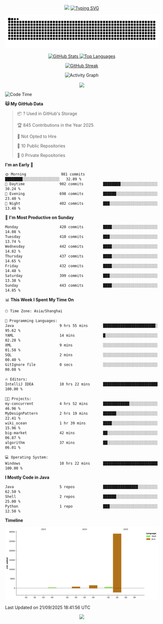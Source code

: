 <!-- -->

<p align="center">
<img src="https://capsule-render.vercel.app/api?type=waving&color=timeGradient&height=300&&section=header&text=HI%20THEME!&fontSize=90&fontAlign=50&fontAlignY=30&desc=I%20am%20AlfonsoKevin!&descAlign=50&descSize=30&descAlignY=60&animation=twinkling" />
    <a align="center" href="https://www.kaijavademo.top/"><img src="https://readme-typing-svg.demolab.com?font=Fira+Code&center=true&pause=1000&width=435&lines=Welcome+to+my+GitHub+profile+page!;%E6%AC%A2%E8%BF%8E%E6%9D%A5%E5%88%B0%E6%88%91%E7%9A%84GitHub%E4%B8%BB%E9%A1%B5%EF%BC%81" alt="Typing SVG" height=200 /> </a>
</p>
 <p align="center"><img src="https://raw.githubusercontent.com/AlfonsoKevin/AlfonsoKevin/output/github-contribution-grid-snake.svg"></p>

</p>


<p align="center" >
  <a href="https://github.com/AlfonsoKevin">  
    <img src="https://github-readme-stats.vercel.app/api/?username=AlfonsoKevin&layout=compact&border_radius=20" width="400"  alt="GitHub Stats" />
  </a>
  <a href="https://www.kaijavademo.top/">
    <img src="https://github-readme-stats.vercel.app/api/top-langs/?username=AlfonsoKevin&layout=compact&border_radius=20" width=400 alt="Top Languages"/>
  </a>
</p>


<p align="center">
    <a href="https://github.com/AlfonsoKevin">
    <img src="https://streak-stats.demolab.com?user=AlfonsoKevin&theme=transparent&hide_border=false%C2%A0%C2%A0%E5%81%87&short_numbers=false%C2%A0%C2%A0%E5%81%87&card_width=595&card_height=234" height="400"  alt="GitHub Streak" />
    </a>
</p>



<p align="center">
    <img width="800" src="https://github-readme-activity-graph.vercel.app/graph?username=AlfonsoKevin&theme=github-compact&hide_border=true&area=true&from=2024-06-01&to=2024-12-31&grid=false&custom_title=Activity%20Graph" alt="Activity Graph" title="Activity Graph" />
</p> 




<p align="center">
	<img align="center" src="https://skillicons.dev/icons?i=idea,java,mysql,redis,spring,rocket,html,css,js,react,linux,py,c,clion,docker,md,stackoverflow&theme=light" />    
</p>


<!--START_SECTION:waka-->
![Code Time](http://img.shields.io/badge/Code%20Time-234%20hrs%2057%20mins-blue)

**🐱 My GitHub Data** 

> 📦 ? Used in GitHub's Storage 
 > 
> 🏆 845 Contributions in the Year 2025
 > 
> 🚫 Not Opted to Hire
 > 
> 📜 10 Public Repositories 
 > 
> 🔑 0 Private Repositories 
 > 
**I'm an Early 🐤** 

```text
🌞 Morning                981 commits         ████████░░░░░░░░░░░░░░░░░   32.89 % 
🌆 Daytime                902 commits         ████████░░░░░░░░░░░░░░░░░   30.24 % 
🌃 Evening                698 commits         ██████░░░░░░░░░░░░░░░░░░░   23.40 % 
🌙 Night                  402 commits         ███░░░░░░░░░░░░░░░░░░░░░░   13.48 % 
```
📅 **I'm Most Productive on Sunday** 

```text
Monday                   420 commits         ████░░░░░░░░░░░░░░░░░░░░░   14.08 % 
Tuesday                  410 commits         ███░░░░░░░░░░░░░░░░░░░░░░   13.74 % 
Wednesday                442 commits         ████░░░░░░░░░░░░░░░░░░░░░   14.82 % 
Thursday                 437 commits         ████░░░░░░░░░░░░░░░░░░░░░   14.65 % 
Friday                   432 commits         ████░░░░░░░░░░░░░░░░░░░░░   14.48 % 
Saturday                 399 commits         ███░░░░░░░░░░░░░░░░░░░░░░   13.38 % 
Sunday                   443 commits         ████░░░░░░░░░░░░░░░░░░░░░   14.85 % 
```


📊 **This Week I Spent My Time On** 

```text
🕑︎ Time Zone: Asia/Shanghai

💬 Programming Languages: 
Java                     9 hrs 55 mins       ████████████████████████░   95.62 % 
YAML                     14 mins             █░░░░░░░░░░░░░░░░░░░░░░░░   02.28 % 
XML                      9 mins              ░░░░░░░░░░░░░░░░░░░░░░░░░   01.58 % 
SQL                      2 mins              ░░░░░░░░░░░░░░░░░░░░░░░░░   00.40 % 
GitIgnore file           0 secs              ░░░░░░░░░░░░░░░░░░░░░░░░░   00.08 % 

🔥 Editors: 
IntelliJ IDEA            10 hrs 22 mins      █████████████████████████   100.00 % 

🐱‍💻 Projects: 
my-concurrent            4 hrs 52 mins       ████████████░░░░░░░░░░░░░   46.96 % 
MyDesignPattern          2 hrs 19 mins       ██████░░░░░░░░░░░░░░░░░░░   22.41 % 
wiki_ocean               1 hr 39 mins        ████░░░░░░░░░░░░░░░░░░░░░   15.96 % 
big-market               42 mins             ██░░░░░░░░░░░░░░░░░░░░░░░   06.87 % 
algorithm                37 mins             ██░░░░░░░░░░░░░░░░░░░░░░░   06.01 % 

💻 Operating System: 
Windows                  10 hrs 22 mins      █████████████████████████   100.00 % 
```

**I Mostly Code in Java** 

```text
Java                     5 repos             ████████████████░░░░░░░░░   62.50 % 
Shell                    2 repos             ██████░░░░░░░░░░░░░░░░░░░   25.00 % 
Python                   1 repo              ███░░░░░░░░░░░░░░░░░░░░░░   12.50 % 
```



**Timeline**

![Lines of Code chart](https://raw.githubusercontent.com/AlfonsoKevin/AlfonsoKevin/main/assets/bar_graph.png)


 Last Updated on 21/09/2025 18:41:56 UTC
<!--END_SECTION:waka-->

<p align="center">
    <a href="https://github.com/AlfonsoKevin"></a><img src="https://img.shields.io/badge/GitHub-grey?logo=github" />
</p>

